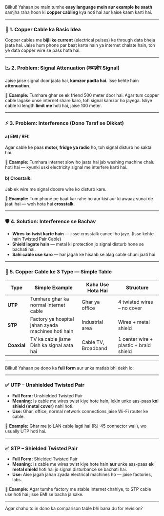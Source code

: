 Bilkul! Yahaan pe main tumhe **easy language mein aur example ke saath** samjha raha hoon ki **copper cabling** kya hoti hai aur kaise kaam karti hai.

---

### 🧠 **1. Copper Cable ka Basic Idea**

Copper cables me **bijli ke current** (electrical pulses) ke through data bheja jaata hai. Jaise hum phone par baat karte hain ya internet chalate hain, toh ye data copper wire se pass hota hai.

---

### 📉 **2. Problem: Signal Attenuation (कमज़ोर Signal)**

Jaise jaise signal door jaata hai, **kamzor padta hai**. Isse kehte hain **attenuation**.

🧪 **Example:**
Tumhare ghar se ek friend 500 meter door hai. Agar tum copper cable lagake unse internet share karo, toh signal kamzor ho jayega. Isliye cable ki length **limit me** hoti hai, jaise 100 meter.

---

### ⚡ **3. Problem: Interference (Dono Taraf se Dikkat)**

#### a) EMI / RFI:

Agar cable ke paas **motor, fridge ya radio** ho, toh signal disturb ho sakta hai.

🧪 **Example:**
Tumhara internet slow ho jaata hai jab washing machine chalu hoti hai — kyunki uski electricity signal me interfere karti hai.

#### b) Crosstalk:

Jab ek wire me signal doosre wire ko disturb kare.

🧪 **Example:**
Tum phone pe baat kar rahe ho aur kisi aur ki awaaz sunai de jaati hai — woh hota hai **crosstalk**.

---

### 🛡️ **4. Solution: Interference se Bachav**

* **Wires ko twist karte hain** — jisse crosstalk cancel ho jaye. (Isse kehte hain Twisted Pair Cable)
* **Shield lagate hain** — metal ki protection jo signal disturb hone se bachati hai.
* **Sahi cable use karo** — har jagah ke hisaab se alag cable chuni jaati hai.

---

### 🔌 **5. Copper Cable ke 3 Type — Simple Table**

| Type        | Simple Example                                     | Kaha Use Hota Hai   | Structure                              |
| ----------- | -------------------------------------------------- | ------------------- | -------------------------------------- |
| **UTP**     | Tumhare ghar ka normal internet cable              | Ghar ya office      | 4 twisted wires – no cover             |
| **STP**     | Factory ya hospital jahan zyada machines hoti hain | Industrial area     | Wires + metal shield                   |
| **Coaxial** | TV ka cable jisme Dish ka signal aata hai          | Cable TV, Broadband | 1 center wire + plastic + braid shield |

---



Bilkul! Yahaan pe dono ka **full form** aur unka matlab bhi dekh lo:

---

### ✅ **UTP – Unshielded Twisted Pair**

* **Full Form:** Unshielded Twisted Pair
* **Meaning:** Is cable me wires twist kiye hote hain, lekin unke aas-paas **koi shield (metal cover)** nahi hoti.
* **Use:** Ghar, office, normal network connections jaise Wi-Fi router ke cable.

🧪 **Example:** Ghar me jo LAN cable lagti hai (RJ-45 connector wali), wo usually UTP hoti hai.

---

### ✅ **STP – Shielded Twisted Pair**

* **Full Form:** Shielded Twisted Pair
* **Meaning:** Is cable me wires twist kiye hote hain **aur** unke aas-paas **ek metal shield** hoti hai jo signal disturbance se bachati hai.
* **Use:** Aise jagah jahan zyada electrical machines ho — jaise factories, labs.

🧪 **Example:** Agar tumhe factory me stable internet chahiye, to STP cable use hoti hai jisse EMI se bacha ja sake.

---

Agar chaho to in dono ka comparison table bhi bana du for revision?

